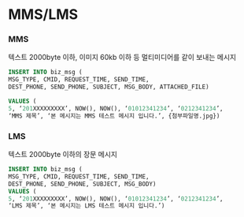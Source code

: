# MMS/LMS



### MMS

텍스트 2000byte 이하, 이미지 60kb 이하 등 멀티미디어를 같이 보내는 메시지

```sql
INSERT INTO biz_msg ( 
MSG_TYPE, CMID, REQUEST_TIME, SEND_TIME, 
DEST_PHONE, SEND_PHONE, SUBJECT, MSG_BODY, ATTACHED_FILE)

VALUES (
5, ‘201XXXXXXXXX’, NOW(), NOW(), ‘01012341234’, ‘0212341234’, 
‘MMS 제목’, ‘본 메시지는 MMS 테스트 메시지 입니다.’, {첨부파일명.jpg})
```



### LMS

텍스트 2000byte 이하의 장문 메시지

```sql
INSERT INTO biz_msg ( 
MSG_TYPE, CMID, REQUEST_TIME, SEND_TIME, 
DEST_PHONE, SEND_PHONE, SUBJECT, MSG_BODY)
VALUES (
5, ‘201XXXXXXXXX’, NOW(), NOW(), ‘01012341234’, ‘0212341234’, 
‘LMS 제목’, ‘본 메시지는 LMS 테스트 메시지 입니다.’)
```
